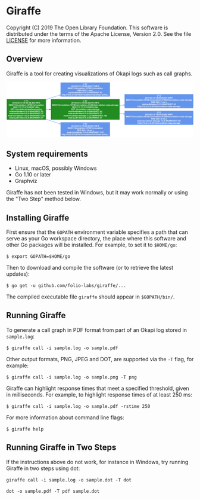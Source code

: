 Giraffe
=======

Copyright (C) 2019 The Open Library Foundation.  This software is
distributed under the terms of the Apache License, Version 2.0.  See the
file
[LICENSE](https://github.com/folio-labs/giraffe/blob/master/LICENSE) for
more information.


Overview
--------

Giraffe is a tool for creating visualizations of Okapi logs such as call
graphs.

![Giraffe example](https://github.com/folio-labs/giraffe/blob/master/okapi-example.png "Giraffe example")


System requirements
-------------------

* Linux, macOS, possibly Windows
* Go 1.10 or later
* Graphviz

Giraffe has not been tested in Windows, but it may work normally or
using the "Two Step" method below.


Installing Giraffe
------------------

First ensure that the `GOPATH` environment variable specifies a path
that can serve as your Go workspace directory, the place where this
software and other Go packages will be installed.  For example, to set
it to `$HOME/go`:

```shell
$ export GOPATH=$HOME/go
```

Then to download and compile the software (or to retrieve the latest
updates):

```shell
$ go get -u github.com/folio-labs/giraffe/...
```

The compiled executable file `giraffe` should appear in `$GOPATH/bin/`.


Running Giraffe
---------------

To generate a call graph in PDF format from part of an Okapi log stored
in `sample.log`:

```shell
$ giraffe call -i sample.log -o sample.pdf
```

Other output formats, PNG, JPEG and DOT, are supported via the `-T`
flag, for example:

```shell
$ giraffe call -i sample.log -o sample.png -T png
```

Giraffe can highlight response times that meet a specified threshold,
given in milliseconds.  For example, to highlight response times of at
least 250 ms:

```shell
$ giraffe call -i sample.log -o sample.pdf -rstime 250
```

For more information about command line flags:

```shell
$ giraffe help
```


Running Giraffe in Two Steps
----------------------------

If the instructions above do not work, for instance in Windows, try
running Giraffe in two steps using dot:

```shell
giraffe call -i sample.log -o sample.dot -T dot
```
```shell
dot -o sample.pdf -T pdf sample.dot
```


